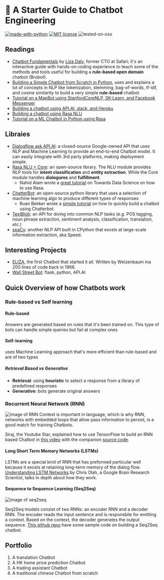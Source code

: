 # :rocket: A Starter Guide to Chatbot Engineering

[![made-with-python](https://img.shields.io/badge/Made%20with-Python-1f425f.svg)](https://www.python.org/)
[![MIT license](https://img.shields.io/badge/License-MIT-blue.svg)](https://lbesson.mit-license.org/)
![tested-on-osx](https://img.shields.io/badge/Tested%20on-OSX-lightgrey.svg)

## Readings
* [Chatbot Fundamentals](https://apps.worldwritable.com/tutorials/chatbot/) by [Liza Daly](https://lizadaly.com/), former CTO at Safari; it's an interactive guide with hands-on coding experience to teach some of the methods and tools useful for building a **rule-based open domain** chatbot (Brobot).
* [Building a Simple Chatbot from Scratch in Python](https://medium.com/analytics-vidhya/building-a-simple-chatbot-in-python-using-nltk-7c8c8215ac6e), uses and explains a lot of concepts in NLP like tokenization, stemming, bag-of-words, tf-idf, and cosine similarity to build a very simple **rule-based** chatbot.
* [Tutorial on a MapBot using StanfordCoreNLP, SK-Learn, and Facebook Messenger](https://chatbotslife.com/how-i-developed-my-own-learning-chatbot-in-python-from-scratch-and-deployed-it-on-facebook-88bc828be0a8)
* [Building a chatbot using API.AI, slack, and Heroku](https://moz.com/blog/chat-bot)
* [Building a chatbot using Rasa NLU](https://chatbotslife.com/conversational-ai-understanding-the-basics-and-a-chatbot-build-in-rasa-module-c23828307180)
* [Tutorial on a ML Chatbot in Python using Rasa](https://hackernoon.com/build-simple-chatbot-with-rasa-part-1-f4c6d5bb1aea)

## Libraies
* [Dialogflow ask API.AI](https://dialogflow.com/docs/getting-started): a closed-source Google-owned API that uses NLP and Machine Learning to provide an end-to-end Chatbot model. It can easily integrate with 3rd party platforms, making deployment simple.
* [Rasa NLU + Core](https://rasa.com/docs/nlu/): an open-source library. The NLU module provides NLP tools for **intent classification** and **entity extraction**. While the Core module handles **dialogures** and **fulfillment**.
  * Nahid Alam wrote a [great tutorial](https://towardsdatascience.com/a-chatbot-from-future-building-an-end-to-end-conversational-assistant-with-rasa-ai-51a1c93dabf2) on Towards Data Science on how to use Rasa.
* [ChatterBot](https://github.com/gunthercox/ChatterBot): an open-source python library that uses a selection of machine learning algo to produce different types of responses
  * Ruan Bekker wrote a [simple tutorial](https://blog.ruanbekker.com/blog/2017/12/13/create-a-chatbot-with-chatterbot-on-python/) on how to quickly build a chatbot using Chatterbot.
* [TextBlob](https://textblob.readthedocs.io/en/dev/): an API for diving into common NLP tasks (e.g. POS tagging, noun phrase extraction, sentiment analysis, classification, translation, etc.)
* [spaCy](https://spacy.io/): another NLP API built in CPython that excels at large-scale information extraction, aka Speed.

## Interesting Projects
* [ELIZA](http://psych.fullerton.edu/mbirnbaum/psych101/Eliza.htm?utm_source=ubisend.com&utm_medium=blog-link&utm_campaign=ubisend), the first Chatbot that started it all. Written by Weizenbaum ina 200 lines of code back in 1966.
* [Wall Street Bot](https://github.com/TarangKhanna/Wall-Street-Bot): flask, python, API.AI

## Quick Overview of how Chatbots work
### Rule-based vs Self learning
#### Rule-based
Answers are generated based on rules that it's been trained on. This type of bots can handle simple queries but fail at complex ones
#### Self-learning
uses Machine Learning approach that's more efficient than rule-based and are of two types
##### Retrieval Based vs Generative
* **Retrieval**: using **heuristic** to select a response from a library of predefined responses
* **Generative**: bots generate original answers

### Recurrent Neural Network (RNN)
![image of RNN](http://complx.me/img/seq2seq/lstm.png)
Context is important in language, which is why RNN, networks with embedded loops that allow pass information to persist, is a good match for training Chatbots.

Siraj, the Youtube Star, explained how to use TensorFlow to build an RNN based Chatbot in [this video](https://www.youtube.com/watch?v=SJDEOWLHYVo&index=66&list=WL&t=0s) with the companion [source code](https://github.com/llSourcell/tensorflow_chatbot).

#### Long Short Term Memory Networks (LSTMs)
LSTMs are a special kind of RNN that has preformed particular well because it excels at retaining long-term memory of the dialog flow. [Understanding LSTM Networks](http://colah.github.io/posts/2015-08-Understanding-LSTMs/) by Chris Olah, a Google Brain Research Scientist, talks in depth about how they work.

#### Sequence to Sequence Learning (Seq2Seq)
![image of seq2seq](http://complx.me/img/seq2seq/seq2seq2.png)

Seq2Seq models consist of two RNNs: an encoder RNN and a decoder RNN. The encoder reads the input sentence and is responsbile for emitting a context. Based on the context, the decoder generates the output sequence. [This github repo](https://github.com/tensorlayer/seq2seq-chatbot) have some sample code on building a Seq2Seq chatbot.

## Portfolio
1. A translation Chatbot
2. A HK home price prediction Chatbot
3. A trading assistant Chatbot
4. A traditional chinese Chatbot from scratch
